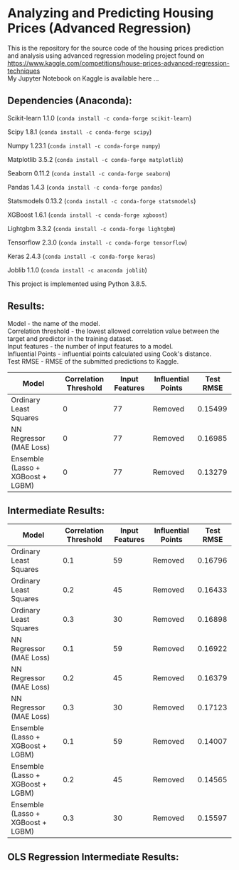# Analyzing and Predicting Housing Prices (Advanced Regression)  
This is the repository for the source code of the housing prices prediction and analysis using advanced regression modeling project found on   https://www.kaggle.com/competitions/house-prices-advanced-regression-techniques  
My Jupyter Notebook on Kaggle is available here ...  

## Dependencies (Anaconda):  

Scikit-learn 1.1.0 (`conda install -c conda-forge scikit-learn`)  

Scipy 1.8.1 (`conda install -c conda-forge scipy`)  

Numpy 1.23.1 (`conda install -c conda-forge numpy`)  

Matplotlib 3.5.2 (`conda install -c conda-forge matplotlib`)  

Seaborn 0.11.2 (`conda install -c conda-forge seaborn`)  

Pandas 1.4.3 (`conda install -c conda-forge pandas`)  

Statsmodels 0.13.2 (`conda install -c conda-forge statsmodels`)  

XGBoost 1.6.1 (`conda install -c conda-forge xgboost`)  

Lightgbm 3.3.2 (`conda install -c conda-forge lightgbm`)  

Tensorflow 2.3.0 (`conda install -c conda-forge tensorflow`)  

Keras 2.4.3 (`conda install -c conda-forge keras`)  

Joblib 1.1.0 (`conda install -c anaconda joblib`)  

This project is implemented using Python 3.8.5.

## Results:  

Model - the name of the model.  
Correlation threshold - the lowest allowed correlation value between the target and predictor in the training dataset.  
Input features - the number of input features to a model.  
Influential Points - influential points calculated using Cook's distance.  
Test RMSE - RMSE of the submitted predictions to Kaggle. 

| Model | Correlation Threshold | Input Features | Influential Points | Test RMSE | 
| --- | --- | --- | --- | --- |
| Ordinary Least Squares | 0 | 77 | Removed | 0.15499 |
| NN Regressor (MAE Loss) | 0 | 77 | Removed | 0.16985 
| Ensemble (Lasso + XGBoost + LGBM) | 0 | 77 | Removed |  0.13279 | 

## Intermediate Results: 
| Model | Correlation Threshold | Input Features | Influential Points | Test RMSE | 
| --- | --- | --- | --- | --- |
| Ordinary Least Squares | 0.1 | 59 | Removed | 0.16796 |
| Ordinary Least Squares | 0.2 | 45 | Removed | 0.16433 |
| Ordinary Least Squares | 0.3 | 30 | Removed | 0.16898 |
| NN Regressor (MAE Loss) | 0.1 | 59 | Removed | 0.16922 | 
| NN Regressor (MAE Loss) | 0.2 | 45 | Removed | 0.16379 | 
| NN Regressor (MAE Loss) | 0.3 | 30 | Removed | 0.17123 | 
| Ensemble (Lasso + XGBoost + LGBM) | 0.1 | 59 | Removed |  0.14007 |
| Ensemble (Lasso + XGBoost + LGBM) | 0.2 | 45 | Removed |  0.14565 |
| Ensemble (Lasso + XGBoost + LGBM) | 0.3 | 30 | Removed |  0.15597 |  

## OLS Regression Intermediate Results:
